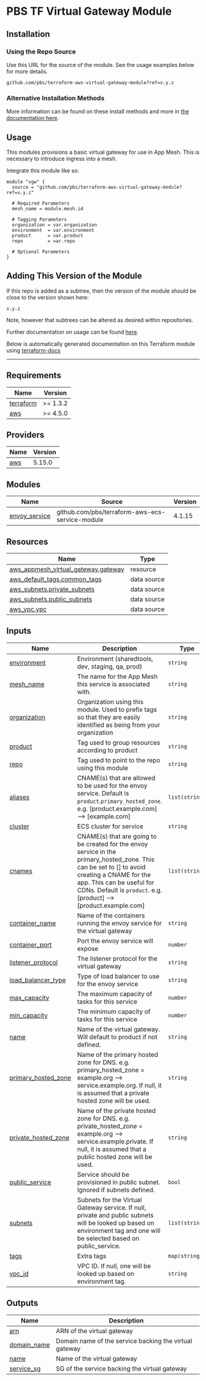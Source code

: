 # PBS TF Virtual Gateway Module

## Installation

### Using the Repo Source

Use this URL for the source of the module. See the usage examples below for more details.

```hcl
github.com/pbs/terraform-aws-virtual-gateway-module?ref=x.y.z
```

### Alternative Installation Methods

More information can be found on these install methods and more in [the documentation here](./docs/general/install).

## Usage

This modules provisions a basic virtual gateway for use in App Mesh. This is necessary to introduce ingress into a mesh.

Integrate this module like so:

```hcl
module "vgw" {
  source = "github.com/pbs/terraform-aws-virtual-gateway-module?ref=x.y.z"

  # Required Parameters
  mesh_name = module.mesh.id

  # Tagging Parameters
  organization = var.organization
  environment  = var.environment
  product      = var.product
  repo         = var.repo

  # Optional Parameters
}
```

## Adding This Version of the Module

If this repo is added as a subtree, then the version of the module should be close to the version shown here:

`x.y.z`

Note, however that subtrees can be altered as desired within repositories.

Further documentation on usage can be found [here](./docs).

Below is automatically generated documentation on this Terraform module using [terraform-docs][terraform-docs]

---

[terraform-docs]: https://github.com/terraform-docs/terraform-docs

## Requirements

| Name | Version |
|------|---------|
| <a name="requirement_terraform"></a> [terraform](#requirement\_terraform) | >= 1.3.2 |
| <a name="requirement_aws"></a> [aws](#requirement\_aws) | >= 4.5.0 |

## Providers

| Name | Version |
|------|---------|
| <a name="provider_aws"></a> [aws](#provider\_aws) | 5.15.0 |

## Modules

| Name | Source | Version |
|------|--------|---------|
| <a name="module_envoy_service"></a> [envoy\_service](#module\_envoy\_service) | github.com/pbs/terraform-aws-ecs-service-module | 4.1.15 |

## Resources

| Name | Type |
|------|------|
| [aws_appmesh_virtual_gateway.gateway](https://registry.terraform.io/providers/hashicorp/aws/latest/docs/resources/appmesh_virtual_gateway) | resource |
| [aws_default_tags.common_tags](https://registry.terraform.io/providers/hashicorp/aws/latest/docs/data-sources/default_tags) | data source |
| [aws_subnets.private_subnets](https://registry.terraform.io/providers/hashicorp/aws/latest/docs/data-sources/subnets) | data source |
| [aws_subnets.public_subnets](https://registry.terraform.io/providers/hashicorp/aws/latest/docs/data-sources/subnets) | data source |
| [aws_vpc.vpc](https://registry.terraform.io/providers/hashicorp/aws/latest/docs/data-sources/vpc) | data source |

## Inputs

| Name | Description | Type | Default | Required |
|------|-------------|------|---------|:--------:|
| <a name="input_environment"></a> [environment](#input\_environment) | Environment (sharedtools, dev, staging, qa, prod) | `string` | n/a | yes |
| <a name="input_mesh_name"></a> [mesh\_name](#input\_mesh\_name) | The name for the App Mesh this service is associated with. | `string` | n/a | yes |
| <a name="input_organization"></a> [organization](#input\_organization) | Organization using this module. Used to prefix tags so that they are easily identified as being from your organization | `string` | n/a | yes |
| <a name="input_product"></a> [product](#input\_product) | Tag used to group resources according to product | `string` | n/a | yes |
| <a name="input_repo"></a> [repo](#input\_repo) | Tag used to point to the repo using this module | `string` | n/a | yes |
| <a name="input_aliases"></a> [aliases](#input\_aliases) | CNAME(s) that are allowed to be used for the envoy service. Default is `product`.`primary_hosted_zone`. e.g. [product.example.com] --> [example.com] | `list(string)` | `null` | no |
| <a name="input_cluster"></a> [cluster](#input\_cluster) | ECS cluster for service | `string` | `null` | no |
| <a name="input_cnames"></a> [cnames](#input\_cnames) | CNAME(s) that are going to be created for the envoy service in the primary\_hosted\_zone. This can be set to [] to avoid creating a CNAME for the app. This can be useful for CDNs. Default is `product`. e.g. [product] --> [product.example.com] | `list(string)` | `null` | no |
| <a name="input_container_name"></a> [container\_name](#input\_container\_name) | Name of the containers running the envoy service for the virtual gateway | `string` | `"envoy"` | no |
| <a name="input_container_port"></a> [container\_port](#input\_container\_port) | Port the envoy service will expose | `number` | `8080` | no |
| <a name="input_listener_protocol"></a> [listener\_protocol](#input\_listener\_protocol) | The listener protocol for the virtual gateway | `string` | `"http"` | no |
| <a name="input_load_balancer_type"></a> [load\_balancer\_type](#input\_load\_balancer\_type) | Type of load balancer to use for the envoy service | `string` | `"network"` | no |
| <a name="input_max_capacity"></a> [max\_capacity](#input\_max\_capacity) | The maximum capacity of tasks for this service | `number` | `2` | no |
| <a name="input_min_capacity"></a> [min\_capacity](#input\_min\_capacity) | The minimum capacity of tasks for this service | `number` | `1` | no |
| <a name="input_name"></a> [name](#input\_name) | Name of the virtual gateway. Will default to product if not defined. | `string` | `null` | no |
| <a name="input_primary_hosted_zone"></a> [primary\_hosted\_zone](#input\_primary\_hosted\_zone) | Name of the primary hosted zone for DNS. e.g. primary\_hosted\_zone = example.org --> service.example.org. If null, it is assumed that a private hosted zone will be used. | `string` | `null` | no |
| <a name="input_private_hosted_zone"></a> [private\_hosted\_zone](#input\_private\_hosted\_zone) | Name of the private hosted zone for DNS. e.g. private\_hosted\_zone = example.org --> service.example.private. If null, it is assumed that a public hosted zone will be used. | `string` | `null` | no |
| <a name="input_public_service"></a> [public\_service](#input\_public\_service) | Service should be provisioned in public subnet. Ignored if subnets defined. | `bool` | `true` | no |
| <a name="input_subnets"></a> [subnets](#input\_subnets) | Subnets for the Virtual Gateway service. If null, private and public subnets will be looked up based on environment tag and one will be selected based on public\_service. | `list(string)` | `null` | no |
| <a name="input_tags"></a> [tags](#input\_tags) | Extra tags | `map(string)` | `{}` | no |
| <a name="input_vpc_id"></a> [vpc\_id](#input\_vpc\_id) | VPC ID. If null, one will be looked up based on environment tag. | `string` | `null` | no |

## Outputs

| Name | Description |
|------|-------------|
| <a name="output_arn"></a> [arn](#output\_arn) | ARN of the virtual gateway |
| <a name="output_domain_name"></a> [domain\_name](#output\_domain\_name) | Domain name of the service backing the virtual gateway |
| <a name="output_name"></a> [name](#output\_name) | Name of the virtual gateway |
| <a name="output_service_sg"></a> [service\_sg](#output\_service\_sg) | SG of the service backing the virtual gateway |
